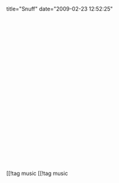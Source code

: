 title="Snuff"
date="2009-02-23 12:52:25"
<div align="center"><object width="480" height="385"><param name="movie" value="http://www.youtube.com/v/3dTo48hSLsw&hl=en&fs=1&rel=0"></param><param name="allowFullScreen" value="true"></param><param name="allowscriptaccess" value="always"></param><embed src="http://www.youtube.com/v/3dTo48hSLsw&hl=en&fs=1&rel=0" type="application/x-shockwave-flash" allowscriptaccess="always" allowfullscreen="true" width="480" height="385"></embed></object></div>

[[!tag  music
[[!tag  music
